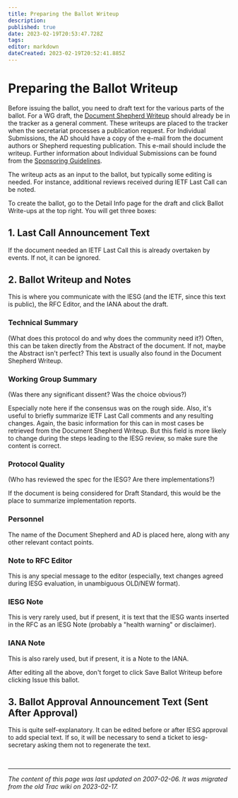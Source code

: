 ```yaml
---
title: Preparing the Ballot Writeup
description: 
published: true
date: 2023-02-19T20:53:47.728Z
tags: 
editor: markdown
dateCreated: 2023-02-19T20:52:41.885Z
---
```


# Preparing the Ballot Writeup

Before issuing the ballot, you need to draft text for the various parts of the ballot. For a WG draft, the [Document Shepherd Writeup](http://tools.ietf.org/id/draft-ietf-proto-wgchair-doc-shepherding) should already be in the tracker as a general comment. These writeups are placed to the tracker when the secretariat processes a publication request. For Individual Submissions, the AD should have a copy of the e-mail from the document authors or Shepherd requesting publication. This e-mail should include the writeup. Further information about Individual Submissions can be found from the [Sponsoring Guidelines](http://tools.ietf.org/id/draft-iesg-sponsoring-guidelines).

The writeup acts as an input to the ballot, but typically some editing is needed. For instance, additional reviews received during IETF Last Call can be noted.

To create the ballot, go to the Detail Info page for the draft and click Ballot Write-ups at the top right. You will get three boxes:

## 1. Last Call Announcement Text

If the document needed an IETF Last Call this is already overtaken by events. If not, it can be ignored.
## 2. Ballot Writeup and Notes

This is where you communicate with the IESG (and the IETF, since this text is public), the RFC Editor, and the IANA about the draft.
### Technical Summary

(What does this protocol do and why does the community need it?) Often, this can be taken directly from the Abstract of the document. If not, maybe the Abstract isn't perfect? This text is usually also found in the Document Shepherd Writeup.
### Working Group Summary

(Was there any significant dissent? Was the choice obvious?)

Especially note here if the consensus was on the rough side. Also, it's useful to briefly summarize IETF Last Call comments and any resulting changes. Again, the basic information for this can in most cases be retrieved from the Document Shepherd Writeup. But this field is more likely to change during the steps leading to the IESG review, so make sure the content is correct.

### Protocol Quality

(Who has reviewed the spec for the IESG? Are there implementations?)

If the document is being considered for Draft Standard, this would be the place to summarize implementation reports.

### Personnel

The name of the Document Shepherd and AD is placed here, along with any other relevant contact points.

### Note to RFC Editor

This is any special message to the editor (especially, text changes agreed during IESG evaluation, in unambiguous OLD/NEW format).

### IESG Note

This is very rarely used, but if present, it is text that the IESG wants inserted in the RFC as an IESG Note (probably a "health warning" or disclaimer).

### IANA Note

This is also rarely used, but if present, it is a Note to the IANA.

After editing all the above, don't forget to click Save Ballot Writeup before clicking Issue this ballot.

## 3. Ballot Approval Announcement Text (Sent After Approval)

This is quite self-explanatory. It can be edited before or after IESG approval to add special text. If so, it will be necessary to send a ticket to iesg-secretary asking them not to regenerate the text.

&nbsp;
&nbsp;
&nbsp;

---

*The content of this page was last updated on 2007-02-06. It was migrated from the old Trac wiki on 2023-02-17.*